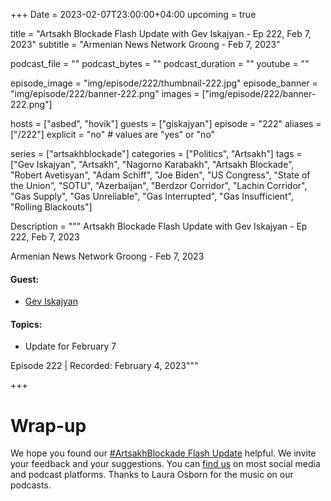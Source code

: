 +++
Date = 2023-02-07T23:00:00+04:00
upcoming = true 

title = "Artsakh Blockade Flash Update with Gev Iskajyan - Ep 222, Feb 7, 2023"
subtitle = "Armenian News Network Groong - Feb 7, 2023"

podcast_file = ""
podcast_bytes = ""
podcast_duration = ""
youtube = ""

episode_image = "img/episode/222/thumbnail-222.jpg"
episode_banner = "img/episode/222/banner-222.png"
images = ["img/episode/222/banner-222.png"]

hosts = ["asbed", "hovik"]
guests = ["giskajyan"]
episode = "222"
aliases = ["/222"]
explicit = "no" # values are "yes" or "no"


series = ["artsakhblockade"]
categories = ["Politics", "Artsakh"]
tags = ["Gev Iskajyan", "Artsakh", "Nagorno Karabakh", "Artsakh Blockade", "Robert Avetisyan", "Adam Schiff", "Joe Biden", "US Congress", "State of the Union", "SOTU", "Azerbaijan", "Berdzor Corridor", "Lachin Corridor", "Gas Supply", "Gas Unreliable", "Gas Interrupted", "Gas Insufficient", "Rolling Blackouts"]

Description = """
Artsakh Blockade Flash Update with Gev Iskajyan - Ep 222, Feb 7, 2023

Armenian News Network Groong - Feb 7, 2023

#### Guest: 
* [Gev Iskajyan](/guest/giskajyan)

#### Topics:
* Update for February 7


Episode 222 | Recorded: February 4, 2023"""

+++

# Wrap-up

We hope you found our [#ArtsakhBlockade Flash Update](https://podcasts.groong.org/) helpful. We invite your feedback and your suggestions. You can [find us](https://linktr.ee/groong) on most social media and podcast platforms. Thanks to Laura Osborn for the music on our podcasts.
